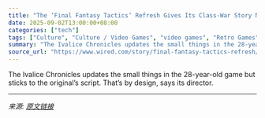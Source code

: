 ```yaml
---
title: "The ‘Final Fantasy Tactics’ Refresh Gives Its Class-War Story New Relevance"
date: 2025-09-02T13:00:00+08:00
categories: ["tech"]
tags: ["Culture", "Culture / Video Games", "video games", "Retro Games", "RPGs", "Final Fantasy", "Video Games"]
summary: "The Ivalice Chronicles updates the small things in the 28-year-old game but sticks to the original’s script. That’s by design, says its director."
source_url: "https://www.wired.com/story/final-fantasy-tactics-refresh/"
---
```


The Ivalice Chronicles updates the small things in the 28-year-old game but sticks to the original’s script. That’s by design, says its director.

---

*来源: [原文链接](https://www.wired.com/story/final-fantasy-tactics-refresh/)*
